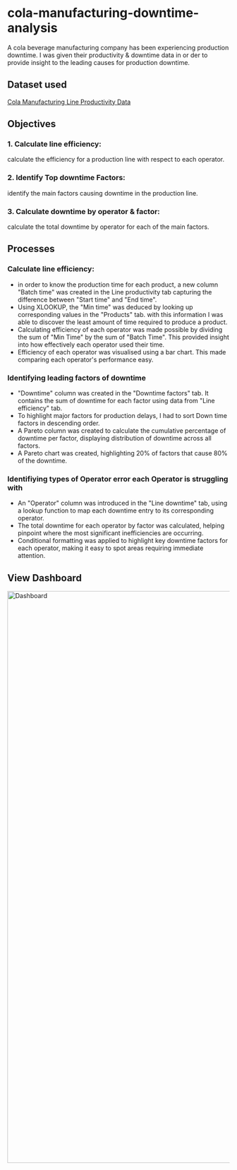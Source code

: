 # cola-manufacturing-downtime-analysis
A cola beverage manufacturing company has been experiencing production downtime.
I was given their productivity & downtime data in or der to provide insight to the leading causes for production downtime.

## Dataset used
<a href =https://github.com/42trustokerezi/cola-manufacturing-downtime-analysis/blob/main/Manufacturing_Line_Productivity.xlsx>Cola Manufacturing Line Productivity Data</a>

## Objectives
### 1. Calculate line efficiency:
  calculate the efficiency for a production line with respect to each operator.

### 2. Identify Top downtime Factors:
  identify the main factors causing downtime in the production line.

### 3. Calculate downtime by operator & factor:
  calculate the total downtime by operator for each of the main factors.

## Processes
### Calculate line efficiency:
- in order to know the production time for each product, a new column "Batch time" was created in the Line productivity tab capturing the difference between "Start time" and "End time".
- Using XLOOKUP, the "Min time" was deduced by looking up corresponding values in the "Products" tab. with this information I was able to discover the least amount of time required to produce a product.
- Calculating efficiency of each operator was made possible by dividing the sum of "Min Time" by the sum of "Batch Time". This provided insight into how effectively each operator used their time.
- Efficiency of each operator was visualised using a bar chart. This made comparing each operator's performance easy.

### Identifying leading factors of downtime
- "Downtime" column was created in the "Downtime factors" tab. It contains the sum of downtime for each factor using data from "Line efficiency" tab.
- To highlight major factors for production delays, I had to sort Down time factors in descending order.
- A Pareto column was created to calculate the cumulative percentage of downtime per factor, displaying distribution of downtime across all factors.
- A Pareto chart was created, highlighting 20% of factors that cause 80% of the downtime.

### Identifiying types of Operator error each Operator is struggling with
- An "Operator" column was introduced in the "Line downtime" tab, using a lookup function to map each downtime entry to its corresponding operator.
- The total downtime for each operator by factor was calculated, helping pinpoint where the most significant inefficiencies are occurring.
- Conditional formatting was applied to highlight key downtime factors for each operator, making it easy to spot areas requiring immediate attention.

## View Dashboard
<img width="1296" alt="Dashboard" src="https://github.com/user-attachments/assets/f0c5793d-677b-4576-9d84-3a8931047a9b" />

